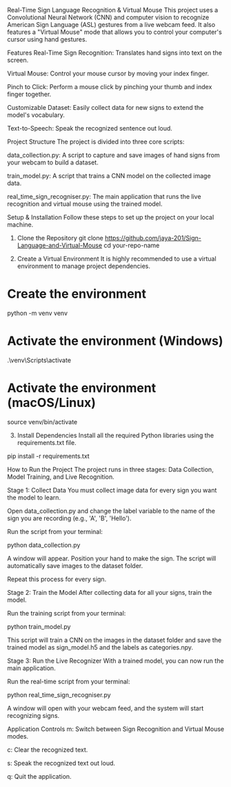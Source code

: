 Real-Time Sign Language Recognition & Virtual Mouse
This project uses a Convolutional Neural Network (CNN) and computer vision to recognize American Sign Language (ASL) gestures from a live webcam feed. It also features a "Virtual Mouse" mode that allows you to control your computer's cursor using hand gestures.

Features
Real-Time Sign Recognition: Translates hand signs into text on the screen.

Virtual Mouse: Control your mouse cursor by moving your index finger.

Pinch to Click: Perform a mouse click by pinching your thumb and index finger together.

Customizable Dataset: Easily collect data for new signs to extend the model's vocabulary.

Text-to-Speech: Speak the recognized sentence out loud.

Project Structure
The project is divided into three core scripts:

data_collection.py: A script to capture and save images of hand signs from your webcam to build a dataset.

train_model.py: A script that trains a CNN model on the collected image data.

real_time_sign_recogniser.py: The main application that runs the live recognition and virtual mouse using the trained model.

Setup & Installation
Follow these steps to set up the project on your local machine.

1. Clone the Repository
git clone https://github.com/jaya-201/Sign-Language-and-Virtual-Mouse
cd your-repo-name

2. Create a Virtual Environment
It is highly recommended to use a virtual environment to manage project dependencies.

# Create the environment
python -m venv venv

# Activate the environment (Windows)
.\venv\Scripts\activate

# Activate the environment (macOS/Linux)
source venv/bin/activate

3. Install Dependencies
Install all the required Python libraries using the requirements.txt file.

pip install -r requirements.txt

How to Run the Project
The project runs in three stages: Data Collection, Model Training, and Live Recognition.

Stage 1: Collect Data
You must collect image data for every sign you want the model to learn.

Open data_collection.py and change the label variable to the name of the sign you are recording (e.g., 'A', 'B', 'Hello').

Run the script from your terminal:

python data_collection.py

A window will appear. Position your hand to make the sign. The script will automatically save images to the dataset folder.

Repeat this process for every sign.

Stage 2: Train the Model
After collecting data for all your signs, train the model.

Run the training script from your terminal:

python train_model.py

This script will train a CNN on the images in the dataset folder and save the trained model as sign_model.h5 and the labels as categories.npy.

Stage 3: Run the Live Recognizer
With a trained model, you can now run the main application.

Run the real-time script from your terminal:

python real_time_sign_recogniser.py

A window will open with your webcam feed, and the system will start recognizing signs.

Application Controls
m: Switch between Sign Recognition and Virtual Mouse modes.

c: Clear the recognized text.

s: Speak the recognized text out loud.

q: Quit the application.
